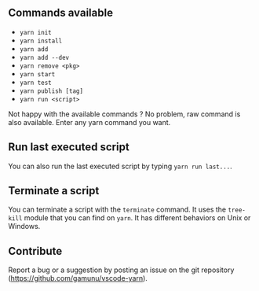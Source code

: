 
## Commands available

* `yarn init`
* `yarn install`
* `yarn add`
* `yarn add --dev`
* `yarn remove <pkg>`
* `yarn start`
* `yarn test`
* `yarn publish [tag]`
* `yarn run <script>`

Not happy with the available commands ? No problem, raw command is also available. Enter any yarn command you want.

## Run last executed script

You can also run the last executed script by typing `yarn run last...`.

## Terminate a script

You can terminate a script with the `terminate` command. It uses the `tree-kill` module that you can find on `yarn`.
It has different behaviors on Unix or Windows. 

## Contribute

Report a bug or a suggestion by posting an issue on the git repository (https://github.com/gamunu/vscode-yarn).